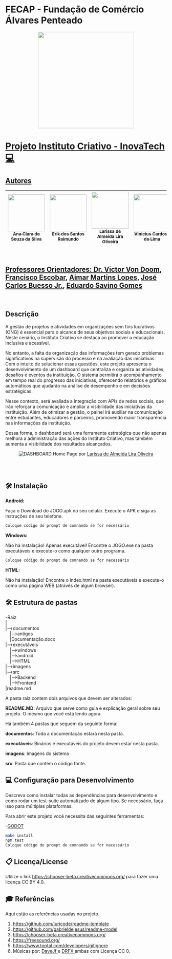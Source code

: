 # FECAP - Fundação de Comércio Álvares Penteado

<div align="center">
<a href= "https://www.fecap.br/"><img src="https://github.com/user-attachments/assets/1005b6fc-f774-427a-b0df-debb63502053" width="300px" />
</div>

# Projeto Instituto Criativo - InovaTech :computer: 

## Autores

| [<img loading="lazy" src="https://github.com/user-attachments/assets/19285225-5bb9-4c48-84f8-879d5dfd3000" width=115><br><sub>Ana Clara de Souza da Silva</sub>](https://www.linkedin.com/in/ana-c-de-souza-2b640922a/) |  [<img loading="lazy" src="https://github.com/user-attachments/assets/289e7c15-cdde-401f-bd83-5ae6916f437c" width=115><br><sub>Erik dos Santos Raimundo</sub>](https://www.linkedin.com/in/erik-raimundo-5811762b8/) |  [<img loading="lazy" src="https://github.com/user-attachments/assets/d6890331-0775-4b66-971a-48ebdcf3ce38" width=115><br><sub>Larissa de Almeida Lira Oliveira</sub>](https://www.linkedin.com/in/larissa-de-almeida?utm_source=share&utm_campaign=share_via&utm_content=profile&utm_medium=android_app) |  [<img loading="lazy" src="https://github.com/user-attachments/assets/42e9e7a8-7fce-498f-a739-6acc8d57e818" width=115><br><sub>Vinicius Cardoso de Lima</sub>](https://www.linkedin.com/in/vinicius-cardoso-de-lima-a9a918227/) |  
| :---: | :---: | :---: | --- | 

<br>

## Professores Orientadores: <a href="https://www.linkedin.com/in/victorbarq/">Dr. Victor Von Doom</a>, <a href="https://www.linkedin.com/in/francisco-escobar/">Francisco Escobar</a>, <a href="https://www.linkedin.com/in/aimarlopes/">Aimar Martins Lopes</a>, <a href="https://www.linkedin.com/in/jbuesso/">José Carlos Buesso Jr.</a>, <a href="https://www.linkedin.com/in/eduardo-savino-gomes-77833a10/">Eduardo Savino Gomes</a>

<br>

## Descrição

<p> A gestão de projetos e atividades em organizações sem fins lucrativos (ONG) é essencial para o alcance de seus objetivos sociais e educacionais. Neste cenário, o Instituto Criativo se destaca ao promover a educação inclusiva e acessível.
  
  No entanto, a falta de organização das informações tem gerado problemas significativos na supervisão do processo e na avaliação das iniciativas. Com o intuito de solucionar essas questões, este projeto apresenta o desenvolvimento de um dashboard que centraliza e organiza as atividades, desafios e eventos da instituição. O sistema permitirá o acompanhamento em tempo real do progresso das iniciativas, oferecendo relatórios e gráficos automáticos que ajudarão na análise de desempenho e em decisões estratégicas. 
  
  Nesse contexto, será avaliada a integração com APIs de redes sociais, que irão reforçar a comunicação e ampliar a visibilidade das iniciativas da instituição. Além de otimizar a gestão, o painel irá auxiliar na comunicação entre estudantes, educadores e parceiros, promovendo maior transparência nas informações da instituição. 
  
  Dessa forma, o dashboard será uma ferramenta estratégica que não apenas melhora a administração das ações do Instituto Criativo, mas também aumenta a visibilidade dos resultados alcançados.  
</p>

<p align="center">
<img src="https://github.com/user-attachments/assets/aed2fa55-279e-4d38-8603-7a41af54f551" alt="DASHBOARD" border="0" id="dashboard">
  Home Page por <a href="https://www.linkedin.com/in/larissa-de-almeida?utm_source=share&utm_campaign=share_via&utm_content=profile&utm_medium=android_app">Larissa de Almeida Lira Oliveira</a> 
</p>

<br><br>

## 🛠 Instalação

<b>Android:</b>

Faça o Download do JOGO.apk no seu celular.
Execute o APK e siga as instruções de seu telefone.

```sh
Coloque código do prompt de comnando se for necessário
```

<b>Windows:</b>

Não há instalação! Apenas executável!
Encontre o JOGO.exe na pasta executáveis e execute-o como qualquer outro programa.

```sh
Coloque código do prompt de comnando se for necessário
```

<b>HTML:</b>

Não há instalação!
Encontre o index.html na pasta executáveis e execute-o como uma página WEB (através de algum browser).


## 🛠 Estrutura de pastas

-Raiz<br>
|<br>
|-->documentos<br>
  &emsp;|-->antigos<br>
  &emsp;|Documentação.docx<br>
|-->executáveis<br>
  &emsp;|-->windows<br>
  &emsp;|-->android<br>
  &emsp;|-->HTML<br>
|-->imagens<br>
|-->src<br>
  &emsp;|-->Backend<br>
  &emsp;|-->Frontend<br>
|readme.md<br>

A pasta raiz contem dois arquivos que devem ser alterados:

<b>README.MD</b>: Arquivo que serve como guia e explicação geral sobre seu projeto. O mesmo que você está lendo agora.

Há também 4 pastas que seguem da seguinte forma:

<b>documentos</b>: Toda a documentação estará nesta pasta.

<b>executáveis</b>: Binários e executáveis do projeto devem estar nesta pasta.

<b>imagens</b>: Imagens do sistema

<b>src</b>: Pasta que contém o código fonte.


## 💻 Configuração para Desenvolvimento

Descreva como instalar todas as dependências para desenvolvimento e como rodar um test-suite automatizado de algum tipo. Se necessário, faça isso para múltiplas plataformas.

Para abrir este projeto você necessita das seguintes ferramentas:

-<a href="https://godotengine.org/download">GODOT</a>

```sh
make install
npm test
Coloque código do prompt de comnando se for necessário
```

## 📋 Licença/License
Utilize o link <https://chooser-beta.creativecommons.org/> para fazer uma licença CC BY 4.0.

## 🎓 Referências

Aqui estão as referências usadas no projeto.

1. <https://github.com/iuricode/readme-template>
2. <https://github.com/gabrieldejesus/readme-model>
3. <https://chooser-beta.creativecommons.org/>
4. <https://freesound.org/>
5. <https://www.toptal.com/developers/gitignore>
6. Músicas por: <a href="https://freesound.org/people/DaveJf/sounds/616544/"> DaveJf </a> e <a href="https://freesound.org/people/DRFX/sounds/338986/"> DRFX </a> ambas com Licença CC 0.
